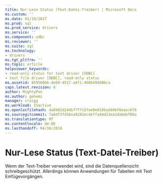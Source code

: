 ```yaml
---
title: Nur-Lese Status (Text-Datei-Treiber) | Microsoft Docs
ms.custom: ''
ms.date: 01/19/2017
ms.prod: sql
ms.prod_service: drivers
ms.service: ''
ms.component: odbc
ms.reviewer: ''
ms.suite: sql
ms.technology:
- drivers
ms.tgt_pltfrm: ''
ms.topic: article
helpviewer_keywords:
- read-only status for text driver [ODBC]
- text file driver [ODBC], read-only status
ms.assetid: 859580bb-4e69-4517-a4f1-460649dd06ca
caps.latest.revision: 6
author: MightyPen
ms.author: genemi
manager: craigg
ms.workload: Inactive
ms.openlocfilehash: da8982d24dbf7f7cb7ae0e818badd4bf6eaec676
ms.sourcegitcommit: 7a6df3fd5bea9282ecdeffa94d13ea1da6def80a
ms.translationtype: MT
ms.contentlocale: de-DE
ms.lasthandoff: 04/16/2018
---
```

# <a name="read-only-status-text-file-driver"></a>Nur-Lese Status (Text-Datei-Treiber)
Wenn der Text-Treiber verwendet wird, sind die Datenquellensicht schreibgeschützt. Allerdings können Anwendungen für Tabellen mit Text Einfügevorgängen.
